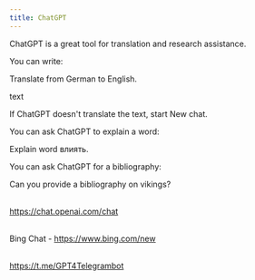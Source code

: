 ```yaml
---
title: ChatGPT
---
```


ChatGPT is a great tool for translation and research assistance.

You can write:

Translate from German to English.

text

If ChatGPT doesn't translate the text, start New chat.

You can ask ChatGPT to explain a word:

Explain word влиять.

You can ask ChatGPT for a bibliography:

Can you provide a bibliography on vikings?
<br><br>

<https://chat.openai.com/chat>
<br><br>

Bing Chat - <https://www.bing.com/new>
<br><br>

<https://t.me/GPT4Telegrambot>